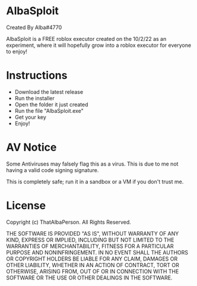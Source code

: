 # AlbaSploit
Created By Alba#4770

AlbaSploit is a FREE roblox executor created on the 10/2/22 as an experiment, where it will hopefully grow into a roblox executor for everyone to enjoy!
# Instructions
- Download the latest release
- Run the installer
- Open the folder it just created
- Run the file "AlbaSploit.exe"
- Get your key
- Enjoy!
# AV Notice
Some Antiviruses may falsely flag this as a virus. This is due to me not having a valid code signing signature.

This is completely safe; run it in a sandbox or a VM if you don't trust me.

# License
Copyright (c) ThatAlbaPerson. All Rights Reserved.

THE SOFTWARE IS PROVIDED "AS IS", WITHOUT WARRANTY OF ANY KIND, EXPRESS OR IMPLIED, INCLUDING BUT NOT LIMITED TO THE WARRANTIES OF MERCHANTABILITY, FITNESS FOR A PARTICULAR PURPOSE AND NONINFRINGEMENT. IN NO EVENT SHALL THE AUTHORS OR COPYRIGHT HOLDERS BE LIABLE FOR ANY CLAIM, DAMAGES OR OTHER LIABILITY, WHETHER IN AN ACTION OF CONTRACT, TORT OR OTHERWISE, ARISING FROM, OUT OF OR IN CONNECTION WITH THE SOFTWARE OR THE USE OR OTHER DEALINGS IN THE SOFTWARE.
